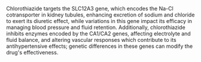 Chlorothiazide targets the SLC12A3 gene, which encodes the Na-Cl cotransporter in kidney tubules, enhancing excretion of sodium and chloride to exert its diuretic effect, while variations in this gene impact its efficacy in managing blood pressure and fluid retention. Additionally, chlorothiazide inhibits enzymes encoded by the CA1/CA2 genes, affecting electrolyte and fluid balance, and altering vascular responses which contribute to its antihypertensive effects; genetic differences in these genes can modify the drug's effectiveness.